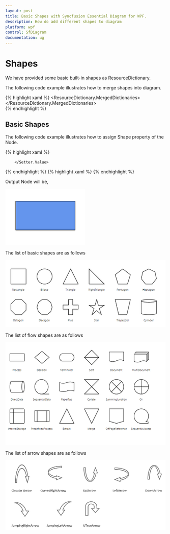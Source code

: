 ```yaml
---
layout: post
title: Basic Shapes with Syncfusion Essential Diagram for WPF.
description: How do add different shapes to diagram 
platform: wpf
control: SfDiagram
documentation: ug
---
```


# Shapes

We have provided some basic built-in shapes as ResourceDictionary.

The following code example illustrates how to merge shapes into diagram.

{% highlight xaml %}
<ResourceDictionary.MergedDictionaries>
       <!--Initialize Shapes-->
       <ResourceDictionary Source="/Syncfusion.SfDiagram.Wpf;component/Resources/BasicShapes.xaml" />
</ResourceDictionary.MergedDictionaries>  
{% endhighlight %}


## Basic Shapes

The following code example illustrates how to assign Shape property of the Node.

{% highlight xaml %}
<!--Style for Node-->
<Style TargetType="syncfusion:Node" BasedOn="{StaticResource NodeBindingStyle}">
    <Setter Property="ShapeStyle">
        <Setter.Value>
            <Style TargetType="Path">
                <Setter Property="Fill" Value="CornflowerBlue"/>
                <Setter Property="Stretch" Value="Fill"/>
                <Setter Property="Stroke" Value="Black"/>
            </Style>
        </Setter.Value>
   </Setter>
</Style>
{% endhighlight %}
{% highlight xaml %}
<!--Add Node with basic shape-->
<syncfusion:NodeViewModel x:Name="Node" UnitHeight="100" UnitWidth=" 100" OffsetX="100" OffsetY="100" 
                          Shape="{StaticResource Rectangle}"
                          ShapeStyle="{StaticResource shapestyle}"/>   
{% endhighlight %}

Output Node will be,

 ![](Shapes_images\Shapes_image1.PNG)
  
 The list of basic shapes are as follows
 
 ![](Shapes_images\Shapes_image2.PNG)
 
The list of flow shapes are as follows

![](Shapes_images\Shapes_image4.PNG)
 
The list of arrow shapes are as follows

![](Shapes_images\Shapes_image5.PNG)





 
 











